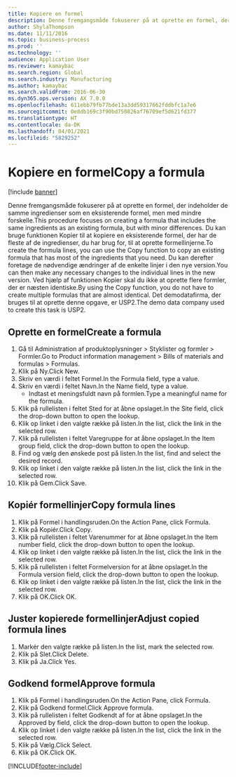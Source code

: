 ```yaml
---
title: Kopiere en formel
description: Denne fremgangsmåde fokuserer på at oprette en formel, der indeholder de samme ingredienser som en eksisterende formel, men med mindre forskelle.
author: ShylaThompson
ms.date: 11/11/2016
ms.topic: business-process
ms.prod: ''
ms.technology: ''
audience: Application User
ms.reviewer: kamaybac
ms.search.region: Global
ms.search.industry: Manufacturing
ms.author: kamaybac
ms.search.validFrom: 2016-06-30
ms.dyn365.ops.version: AX 7.0.0
ms.openlocfilehash: 611ebb79fb77bde13a3dd59317662fddbfc1a7e6
ms.sourcegitcommit: 0e8db169c3f90bd750826af76709ef5d621fd377
ms.translationtype: HT
ms.contentlocale: da-DK
ms.lasthandoff: 04/01/2021
ms.locfileid: "5829252"
---
```

# <a name="copy-a-formula"></a><span data-ttu-id="f295e-103">Kopiere en formel</span><span class="sxs-lookup"><span data-stu-id="f295e-103">Copy a formula</span></span>

[!include [banner](../../includes/banner.md)]

<span data-ttu-id="f295e-104">Denne fremgangsmåde fokuserer på at oprette en formel, der indeholder de samme ingredienser som en eksisterende formel, men med mindre forskelle.</span><span class="sxs-lookup"><span data-stu-id="f295e-104">This procedure focuses on creating a formula that includes the same ingredients as an existing formula, but with minor differences.</span></span> <span data-ttu-id="f295e-105">Du kan bruge funktionen Kopier til at kopiere en eksisterende formel, der har de fleste af de ingredienser, du har brug for, til at oprette formellinjerne.</span><span class="sxs-lookup"><span data-stu-id="f295e-105">To create the formula lines, you can use the Copy function to copy an existing formula that has most of the ingredients that you need.</span></span> <span data-ttu-id="f295e-106">Du kan derefter foretage de nødvendige ændringer af de enkelte linjer i den nye version.</span><span class="sxs-lookup"><span data-stu-id="f295e-106">You can then make any necessary changes to the individual lines in the new version.</span></span> <span data-ttu-id="f295e-107">Ved hjælp af funktionen Kopier skal du ikke at oprette flere formler, der er næsten identiske.</span><span class="sxs-lookup"><span data-stu-id="f295e-107">By using the Copy function, you do not have to create multiple formulas that are almost identical.</span></span> <span data-ttu-id="f295e-108">Det demodatafirma, der bruges til at oprette denne opgave, er USP2.</span><span class="sxs-lookup"><span data-stu-id="f295e-108">The demo data company used to create this task is USP2.</span></span>


## <a name="create-a-formula"></a><span data-ttu-id="f295e-109">Oprette en formel</span><span class="sxs-lookup"><span data-stu-id="f295e-109">Create a formula</span></span>
1. <span data-ttu-id="f295e-110">Gå til Administration af produktoplysninger > Styklister og formler > Formler.</span><span class="sxs-lookup"><span data-stu-id="f295e-110">Go to Product information management > Bills of materials and formulas > Formulas.</span></span>
2. <span data-ttu-id="f295e-111">Klik på Ny.</span><span class="sxs-lookup"><span data-stu-id="f295e-111">Click New.</span></span>
3. <span data-ttu-id="f295e-112">Skriv en værdi i feltet Formel.</span><span class="sxs-lookup"><span data-stu-id="f295e-112">In the Formula field, type a value.</span></span>
4. <span data-ttu-id="f295e-113">Skriv en værdi i feltet Navn.</span><span class="sxs-lookup"><span data-stu-id="f295e-113">In the Name field, type a value.</span></span>
    * <span data-ttu-id="f295e-114">Indtast et meningsfuldt navn på formlen.</span><span class="sxs-lookup"><span data-stu-id="f295e-114">Type a meaningful name for the formula.</span></span>  
5. <span data-ttu-id="f295e-115">Klik på rullelisten i feltet Sted for at åbne opslaget.</span><span class="sxs-lookup"><span data-stu-id="f295e-115">In the Site field, click the drop-down button to open the lookup.</span></span>
6. <span data-ttu-id="f295e-116">Klik op linket i den valgte række på listen.</span><span class="sxs-lookup"><span data-stu-id="f295e-116">In the list, click the link in the selected row.</span></span>
7. <span data-ttu-id="f295e-117">Klik på rullelisten i feltet Varegruppe for at åbne opslaget.</span><span class="sxs-lookup"><span data-stu-id="f295e-117">In the Item group field, click the drop-down button to open the lookup.</span></span>
8. <span data-ttu-id="f295e-118">Find og vælg den ønskede post på listen.</span><span class="sxs-lookup"><span data-stu-id="f295e-118">In the list, find and select the desired record.</span></span>
9. <span data-ttu-id="f295e-119">Klik op linket i den valgte række på listen.</span><span class="sxs-lookup"><span data-stu-id="f295e-119">In the list, click the link in the selected row.</span></span>
10. <span data-ttu-id="f295e-120">Klik på Gem.</span><span class="sxs-lookup"><span data-stu-id="f295e-120">Click Save.</span></span>

## <a name="copy-formula-lines"></a><span data-ttu-id="f295e-121">Kopiér formellinjer</span><span class="sxs-lookup"><span data-stu-id="f295e-121">Copy formula lines</span></span>
1. <span data-ttu-id="f295e-122">Klik på Formel i handlingsruden.</span><span class="sxs-lookup"><span data-stu-id="f295e-122">On the Action Pane, click Formula.</span></span>
2. <span data-ttu-id="f295e-123">Klik på Kopiér.</span><span class="sxs-lookup"><span data-stu-id="f295e-123">Click Copy.</span></span>
3. <span data-ttu-id="f295e-124">Klik på rullelisten i feltet Varenummer for at åbne opslaget.</span><span class="sxs-lookup"><span data-stu-id="f295e-124">In the Item number field, click the drop-down button to open the lookup.</span></span>
4. <span data-ttu-id="f295e-125">Klik op linket i den valgte række på listen.</span><span class="sxs-lookup"><span data-stu-id="f295e-125">In the list, click the link in the selected row.</span></span>
5. <span data-ttu-id="f295e-126">Klik på rullelisten i feltet Formelversion for at åbne opslaget.</span><span class="sxs-lookup"><span data-stu-id="f295e-126">In the Formula version field, click the drop-down button to open the lookup.</span></span>
6. <span data-ttu-id="f295e-127">Klik op linket i den valgte række på listen.</span><span class="sxs-lookup"><span data-stu-id="f295e-127">In the list, click the link in the selected row.</span></span>
7. <span data-ttu-id="f295e-128">Klik på OK.</span><span class="sxs-lookup"><span data-stu-id="f295e-128">Click OK.</span></span>

## <a name="adjust-copied-formula-lines"></a><span data-ttu-id="f295e-129">Juster kopierede formellinjer</span><span class="sxs-lookup"><span data-stu-id="f295e-129">Adjust copied formula lines</span></span>
1. <span data-ttu-id="f295e-130">Markér den valgte række på listen.</span><span class="sxs-lookup"><span data-stu-id="f295e-130">In the list, mark the selected row.</span></span>
2. <span data-ttu-id="f295e-131">Klik på Slet.</span><span class="sxs-lookup"><span data-stu-id="f295e-131">Click Delete.</span></span>
3. <span data-ttu-id="f295e-132">Klik på Ja.</span><span class="sxs-lookup"><span data-stu-id="f295e-132">Click Yes.</span></span>

## <a name="approve-formula"></a><span data-ttu-id="f295e-133">Godkend formel</span><span class="sxs-lookup"><span data-stu-id="f295e-133">Approve formula</span></span>
1. <span data-ttu-id="f295e-134">Klik på Formel i handlingsruden.</span><span class="sxs-lookup"><span data-stu-id="f295e-134">On the Action Pane, click Formula.</span></span>
2. <span data-ttu-id="f295e-135">Klik på Godkend formel.</span><span class="sxs-lookup"><span data-stu-id="f295e-135">Click Approve formula.</span></span>
3. <span data-ttu-id="f295e-136">Klik på rullelisten i feltet Godkendt af for at åbne opslaget.</span><span class="sxs-lookup"><span data-stu-id="f295e-136">In the Approved by field, click the drop-down button to open the lookup.</span></span>
4. <span data-ttu-id="f295e-137">Klik op linket i den valgte række på listen.</span><span class="sxs-lookup"><span data-stu-id="f295e-137">In the list, click the link in the selected row.</span></span>
5. <span data-ttu-id="f295e-138">Klik på Vælg.</span><span class="sxs-lookup"><span data-stu-id="f295e-138">Click Select.</span></span>
6. <span data-ttu-id="f295e-139">Klik på OK.</span><span class="sxs-lookup"><span data-stu-id="f295e-139">Click OK.</span></span>



[!INCLUDE[footer-include](../../../includes/footer-banner.md)]